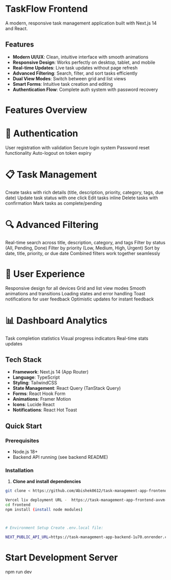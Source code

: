 # TaskFlow Frontend

A modern, responsive task management application built with Next.js 14 and React.

## Features

- **Modern UI/UX**: Clean, intuitive interface with smooth animations
- **Responsive Design**: Works perfectly on desktop, tablet, and mobile
- **Real-time Updates**: Live task updates without page refresh
- **Advanced Filtering**: Search, filter, and sort tasks efficiently
- **Dual View Modes**: Switch between grid and list views
- **Smart Forms**: Intuitive task creation and editing
- **Authentication Flow**: Complete auth system with password recovery

# Features Overview

# 🔐 Authentication

User registration with validation
Secure login system
Password reset functionality
Auto-logout on token expiry

# 📋 Task Management

Create tasks with rich details (title, description, priority, category, tags, due date)
Update task status with one click
Edit tasks inline
Delete tasks with confirmation
Mark tasks as complete/pending

# 🔍 Advanced Filtering

Real-time search across title, description, category, and tags
Filter by status (All, Pending, Done)
Filter by priority (Low, Medium, High, Urgent)
Sort by date, title, priority, or due date
Combined filters work together seamlessly

# 📱 User Experience

Responsive design for all devices
Grid and list view modes
Smooth animations and transitions
Loading states and error handling
Toast notifications for user feedback
Optimistic updates for instant feedback

# 📊 Dashboard Analytics

Task completion statistics
Visual progress indicators
Real-time stats updates

## Tech Stack

- **Framework**: Next.js 14 (App Router)
- **Language**: TypeScript
- **Styling**: TailwindCSS
- **State Management**: React Query (TanStack Query)
- **Forms**: React Hook Form
- **Animations**: Framer Motion
- **Icons**: Lucide React
- **Notifications**: React Hot Toast

## Quick Start

### Prerequisites

- Node.js 18+
- Backend API running (see backend README)

### Installation

1. **Clone and install dependencies**

```bash
git clone < https://github.com/Abishek0612/task-management-app-frontend.git >

Vercel liv deployment URL -  https://task-management-app-frontend-avvm-9pbbcrdw8.vercel.app/
cd frontend
npm install (install node modules)



# Environment Setup Create .env.local file:

NEXT_PUBLIC_API_URL=https://task-management-app-backend-1u70.onrender.com/api
```

# Start Development Server

npm run dev
